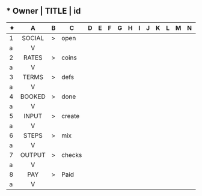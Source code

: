 ## *  Owner | TITLE | id
✦|A|B|C|D|E|F|G|H|I|J|K|L|M|N|O|P|Q|R|S|T|U|V|W|X|Y|Z|
-|:-:|-|-|-|-|-|-|-|-|-|-|-|-|-|-|-|-|-|-|-|-|-|-|-|-|-|
1|SOCIAL|>|open| | | | | | | | | | | | | | | | | | | | | | |
a|V| | | | | | | | | | | | | | | | | | | | | | | | |
2|RATES|>|coins| | | | | | | | | | | | | | | | | | | | | | |
a|V| | | | | | | | | | | | | | | | | | | | | | | | |
3|TERMS|>|defs| | | | | | | | | | | | | | | | | | | | | | |
a|V| | | | | | | | | | | | | | | | | | | | | | | | |
4|BOOKED|>|done| | | | | | | | | | | | | | | | | | | | | | |
a|V| | | | | | | | | | | | | | | | | | | | | | | | |
5|INPUT|>|create| | | | | | | | | | | | | | | | | | | | | | |
a|V| | | | | | | | | | | | | | | | | | | | | | | | |
6|STEPS|>|mix| | | | | | | | | | | | | | | | | | | | | | |
a|V| | | | | | | | | | | | | | | | | | | | | | | | |
7|OUTPUT|>|checks| | | | | | | | | | | | | | | | | | | | | | |
a|V| | | | | | | | | | | | | | | | | | | | | | | | |
8|PAY|>|Paid| | | | | | | | | | | | | | | | | | | | | | |
a|V| | | | | | | | | | | | | | | | | | | | | | | | |